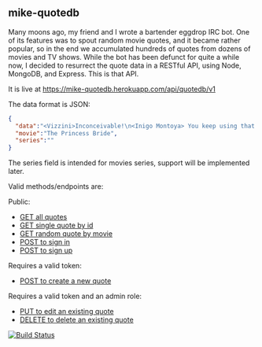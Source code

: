 ## mike-quotedb

Many moons ago, my friend and I wrote a bartender eggdrop IRC bot.  One of its features was to spout random movie quotes, and it became rather popular, so in the end we accumulated hundreds of quotes from dozens of movies and TV shows.  While the bot has been defunct for quite a while now, I decided to resurrect the quote data in a RESTful API, using Node, MongoDB, and Express.  This is that API.

It is live at https://mike-quotedb.herokuapp.com/api/quotedb/v1

The data format is JSON:
``` json
{
  "data":"<Vizzini>Inconceivable!\n<Inigo Montoya> You keep using that word.  I do not think it means what you think it means.",
  "movie":"The Princess Bride",
  "series":""
}
```
The series field is intended for movies series, support will be implemented later.


Valid methods/endpoints are:

Public:
* [GET all quotes](https://mike-quotedb.herokuapp.com/api/quotedb/v1/quotes/)
* [GET single quote by id](https://mike-quotedb.herokuapp.com/api/quotedb/v1/quotes/:id)
* [GET random quote by movie](https://mike-quotedb.herokuapp.com/api/quotedb/v1/movies/random/:movie)
* [POST to sign in](https://mike-quotedb.herokuapp.com/api/quotedb/v1/quotes/signin)
* [POST to sign up](https://mike-quotedb.herokuapp.com/api/quotedb/v1/quotes/signup)


Requires a valid token:
* [POST to create a new quote](https://mike-quotedb.herokuapp.com/api/quotedb/v1/quotes/)

Requires a valid token and an admin role:
* [PUT to edit an existing quote](https://mike-quotedb.herokuapp.com/api/quotedb/v1/quotes/:id)
* [DELETE to delete an existing quote](https://mike-quotedb.herokuapp.com/api/quotedb/v1/quotes/:id)




[![Build Status](https://travis-ci.org/goodwid/quotedb.svg?branch=master)](https://travis-ci.org/goodwid/quotedb)